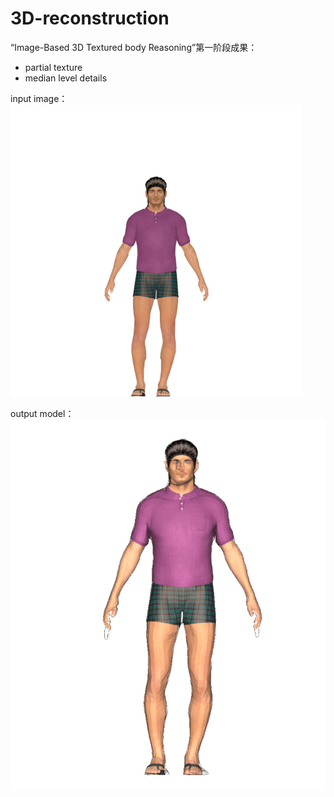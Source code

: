 # 3D-reconstruction
“Image-Based 3D Textured body Reasoning”第一阶段成果：
- partial texture
- median level details

input image：
![](img/1.png)

output model：
![](img/1.gif)
